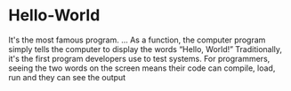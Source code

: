 # Hello-World

It's the most famous program. ... As a function, the computer program simply tells the computer to display the words “Hello, World!” Traditionally, it's the first program developers use to test systems. For programmers, seeing the two words on the screen means their code can compile, load, run and they can see the output
